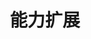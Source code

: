 ---
layout: default
title: 能力扩展
nav_order: 3
parent: Griffin Script
permalink: /extend/
has_children: true
---